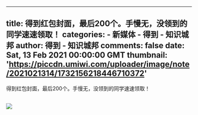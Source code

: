 
---
title: 得到红包封面，最后200个。手慢无，没领到的同学速速领取！
categories: 
    - 新媒体
    - 得到 - 知识城邦
author: 得到 - 知识城邦
comments: false
date: Sat, 13 Feb 2021 00:00:00 GMT
thumbnail: 'https://piccdn.umiwi.com/uploader/image/note/2021021314/1732156218446710372'
---

<div>   
<p>得到红包封面，最后200个。手慢无，没领到的同学速速领取！</p><br><img src="https://piccdn.umiwi.com/uploader/image/note/2021021314/1732156218446710372" referrerpolicy="no-referrer"><br>  
</div>
            